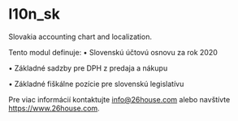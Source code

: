 # l10n_sk

Slovakia accounting chart and localization.

Tento modul definuje:
• Slovenskú účtovú osnovu za rok 2020

• Základné sadzby pre DPH z predaja a nákupu

• Základné fiškálne pozície pre slovenskú legislatívu

 
Pre viac informácií kontaktujte info@26house.com alebo navštívte https://www.26house.com.